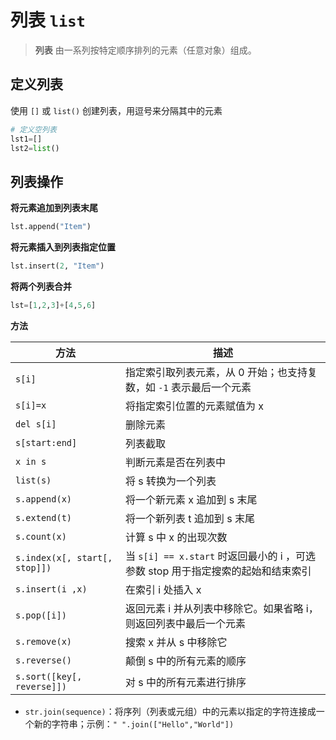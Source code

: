 # 列表 `list`

> **列表** 由一系列按特定顺序排列的元素（任意对象）组成。

## **定义列表**

使用 `[]` 或 `list()` 创建列表，用逗号来分隔其中的元素

```py
# 定义空列表
lst1=[]
lst2=list()
```

## **列表操作**

**将元素追加到列表末尾**

```py
lst.append("Item")
```

**将元素插入到列表指定位置**

```py
lst.insert(2, "Item")
```

**将两个列表合并**

```py
lst=[1,2,3]+[4,5,6]
```

**方法**

| 方法                          | 描述                                                                             |
| ----------------------------- | -------------------------------------------------------------------------------- |
| `s[i]`                        | 指定索引取列表元素，从 0 开始；也支持复数，如 `-1` 表示最后一个元素              |
| `s[i]=x`                      | 将指定索引位置的元素赋值为 x                                                     |
| `del s[i]`                    | 删除元素                                                                         |
| `s[start:end]`                | 列表截取                                                                         |
| `x in s`                      | 判断元素是否在列表中                                                             |
| `list(s)`                     | 将 s 转换为一个列表                                                              |
| `s.append(x)`                 | 将一个新元素 x 追加到 s 末尾                                                     |
| `s.extend(t)`                 | 将一个新列表 t 追加到 s 末尾                                                     |
| `s.count(x)`                  | 计算 s 中 x 的出现次数                                                           |
| `s.index(x[, start[, stop]])` | 当 `s[i] == x.start` 时返回最小的 i ，可选参数 stop 用于指定搜索的起始和结束索引 |
| `s.insert(i ,x)`              | 在索引 i 处插入 x                                                                |
| `s.pop([i])`                  | 返回元素 i 并从列表中移除它。如果省略 i，则返回列表中最后一个元素                |
| `s.remove(x)`                 | 搜索 x 并从 s 中移除它                                                           |
| `s.reverse()`                 | 颠倒 s 中的所有元素的顺序                                                        |
| `s.sort([key[, reverse]])`    | 对 s 中的所有元素进行排序                                                        |

- `str.join(sequence)`：将序列（列表或元组）中的元素以指定的字符连接成一个新的字符串；示例：`" ".join(["Hello","World"])`